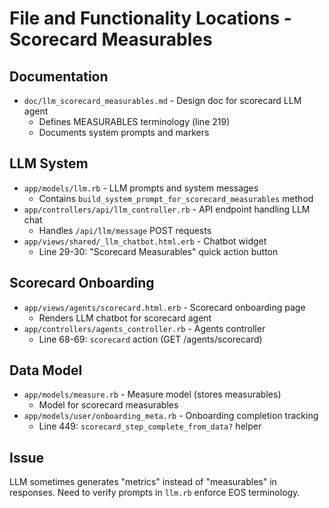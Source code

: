 # File and Functionality Locations - Scorecard Measurables

## Documentation
- `doc/llm_scorecard_measurables.md` - Design doc for scorecard LLM agent
  - Defines MEASURABLES terminology (line 219)
  - Documents system prompts and markers

## LLM System
- `app/models/llm.rb` - LLM prompts and system messages
  - Contains `build_system_prompt_for_scorecard_measurables` method
- `app/controllers/api/llm_controller.rb` - API endpoint handling LLM chat
  - Handles `/api/llm/message` POST requests
- `app/views/shared/_llm_chatbot.html.erb` - Chatbot widget
  - Line 29-30: "Scorecard Measurables" quick action button

## Scorecard Onboarding
- `app/views/agents/scorecard.html.erb` - Scorecard onboarding page
  - Renders LLM chatbot for scorecard agent
- `app/controllers/agents_controller.rb` - Agents controller
  - Line 68-69: `scorecard` action (GET /agents/scorecard)

## Data Model
- `app/models/measure.rb` - Measure model (stores measurables)
  - Model for scorecard measurables
- `app/models/user/onboarding_meta.rb` - Onboarding completion tracking
  - Line 449: `scorecard_step_complete_from_data?` helper

## Issue
LLM sometimes generates "metrics" instead of "measurables" in responses.
Need to verify prompts in `llm.rb` enforce EOS terminology.
